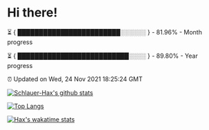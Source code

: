 # Hi there!

⏳ { ████████████████████████░░░░░░ } - 81.96% - Month progress

⏳ { ██████████████████████████░░░░ } - 89.80% - Year progress

⏰ Updated on Wed, 24 Nov 2021 18:25:24 GMT


[![Schlauer-Hax's github stats](https://github-readme-stats.vercel.app/api?username=Schlauer-Hax&show_icons=true&theme=dark&count_private=true)](https://github.com/Schlauer-Hax)


[![Top Langs](https://github-readme-stats.vercel.app/api/top-langs/?username=Schlauer-Hax&layout=compact&theme=dark)](https://github.com/Schlauer-Hax?tab=repositories)


[![Hax's wakatime stats](https://github-readme-stats.vercel.app/api/wakatime?username=Hax&theme=dark)](https://wakatime.com/@Hax)

